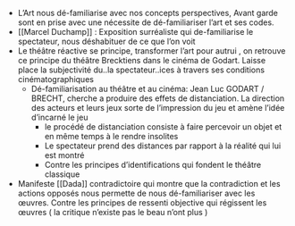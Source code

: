 - L’Art nous dé-familiarise avec nos concepts perspectives, Avant garde sont en prise avec une nécessite de dé-familiariser l’art et ses codes.
- [[Marcel Duchamp]] : Exposition surréaliste qui de-familiarise le spectateur, nous déshabituer de ce que l’on voit
- Le théâtre réactive se principe, transformer l’art pour autrui , on retrouve ce principe du théâtre Brecktiens dans le cinéma de Godart. Laisse place la subjectivité du..la spectateur..ices à travers ses conditions cinématographiques
	- Dé-familiarisation au théâtre et au cinéma: Jean Luc GODART / BRECHT, cherche a produire des effets de distanciation. La direction des acteurs et leurs jeux sorte de l’impression du jeu et amène l’idée d’incarné le jeu
		- le procédé de distanciation consiste à faire percevoir un objet et en même temps à le rendre insolites
		- Le spectateur prend des distances par rapport à la réalité qui lui est montré
		- Contre les principes d’identifications qui fondent le théâtre classique
- Manifeste [[Dada]] contradictoire qui montre que la contradiction et les actions opposés nous permette de nous dé-familiariser avec les œuvres. Contre les principes de ressenti objective qui régissent les œuvres ( la critique n’existe pas le beau n’ont plus )